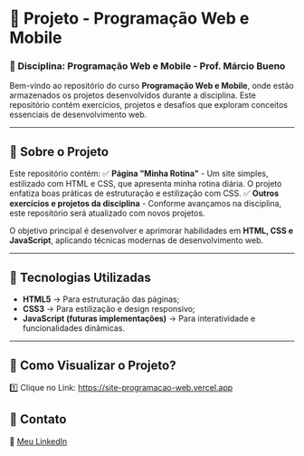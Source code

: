 # 📌 Projeto - Programação Web e Mobile

### 📖 Disciplina: Programação Web e Mobile - Prof. Márcio Bueno

Bem-vindo ao repositório do curso **Programação Web e Mobile**, onde estão armazenados os projetos desenvolvidos durante a disciplina. Este repositório contém exercícios, projetos e desafios que exploram conceitos essenciais de desenvolvimento web.

---

## 📌 Sobre o Projeto

Este repositório contém:
✅ **Página "Minha Rotina"** - Um site simples, estilizado com HTML e CSS, que apresenta minha rotina diária. O projeto enfatiza boas práticas de estruturação e estilização com CSS.
✅ **Outros exercícios e projetos da disciplina** - Conforme avançamos na disciplina, este repositório será atualizado com novos projetos.

O objetivo principal é desenvolver e aprimorar habilidades em **HTML, CSS e JavaScript**, aplicando técnicas modernas de desenvolvimento web.

---

## 🚀 Tecnologias Utilizadas

- **HTML5** → Para estruturação das páginas;
- **CSS3** → Para estilização e design responsivo;
- **JavaScript (futuras implementações)** → Para interatividade e funcionalidades dinâmicas.

---

## 📌 Como Visualizar o Projeto?

1️⃣ Clique no Link: https://site-programacao-web.vercel.app

## 📢 Contato
🔗 [Meu LinkedIn](https://www.linkedin.com/in/maria-clara-soares-88b311271/)  
